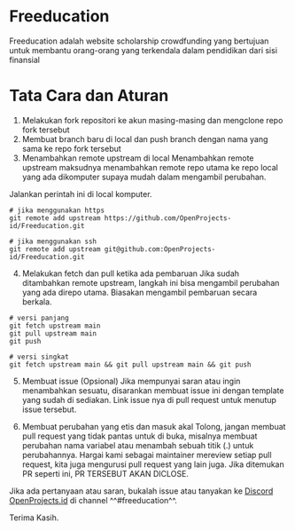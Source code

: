 # Freeducation

Freeducation adalah website scholarship crowdfunding yang bertujuan untuk membantu orang-orang yang terkendala dalam pendidikan dari sisi finansial

# Tata Cara dan Aturan
1. Melakukan fork repositori ke akun masing-masing dan mengclone repo fork tersebut
2. Membuat branch baru di local dan push branch dengan nama yang sama ke repo fork tersebut
3. Menambahkan remote upstream di local
Menambahkan remote upstream maksudnya menambahkan remote repo utama ke repo local yang ada dikomputer supaya mudah dalam mengambil perubahan.

Jalankan perintah ini di local komputer.
```
# jika menggunakan https
git remote add upstream https://github.com/OpenProjects-id/Freeducation.git

# jika menggunakan ssh
git remote add upstream git@github.com:OpenProjects-id/Freeducation.git
```
4. Melakukan fetch dan pull ketika ada pembaruan
Jika sudah ditambahkan remote upstream, langkah ini bisa mengambil perubahan yang ada direpo utama. Biasakan mengambil pembaruan secara berkala.

```
# versi panjang
git fetch upstream main
git pull upstream main
git push

# versi singkat
git fetch upstream main && git pull upstream main && git push
```

5. Membuat issue (Opsional)
Jika mempunyai saran atau ingin menambahkan sesuatu, disarankan membuat issue ini dengan template yang sudah di sediakan. Link issue nya di pull request untuk menutup issue tersebut.

6. Membuat perubahan yang etis dan masuk akal
Tolong, jangan membuat pull request yang tidak pantas untuk di buka, misalnya membuat perubahan nama variabel atau menambah sebuah titik (.) untuk perubahannya. Hargai kami sebagai maintainer mereview setiap pull request, kita juga mengurusi pull request yang lain juga. Jika ditemukan PR seperti ini, PR TERSEBUT AKAN DICLOSE.

Jika ada pertanyaan atau saran, bukalah issue atau tanyakan ke [Discord OpenProjects.id](https://discord.gg/jXzjHu9fJ7) di channel ^^#freeducation^^.

Terima Kasih.

